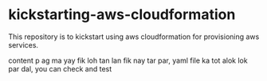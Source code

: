 # kickstarting-aws-cloudformation
This repository is to kickstart using aws cloudformation for provisioning aws services.

content p ag ma yay fik loh tan lan fik nay tar par, yaml file ka tot alok lok par dal, you can check and test

